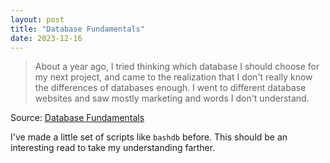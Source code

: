 ```yaml
---
layout: post
title: "Database Fundamentals"
date: 2023-12-16
---
```


> About a year ago, I tried thinking which database I should choose for my
next project, and came to the realization that I don't really know the
differences of databases enough. I went to different database websites and
saw mostly marketing and words I don't understand.

Source: [Database Fundamentals](
https://tontinton.com/posts/database-fundementals/)

I've made a little set of scripts like `bashdb` before.  This should be an
interesting read to take my understanding farther.

